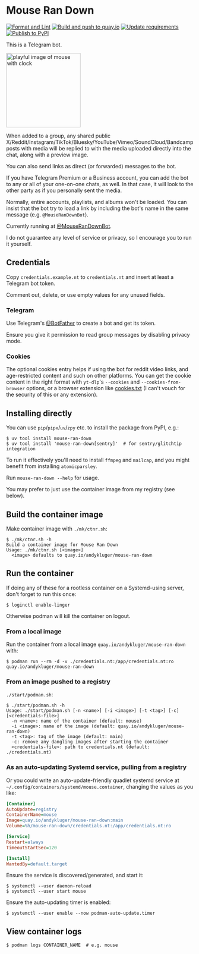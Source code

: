 # Mouse Ran Down

[![Format and Lint](https://github.com/AndydeCleyre/mouse-ran-down/actions/workflows/fmt_lint.yml/badge.svg)](https://github.com/AndydeCleyre/mouse-ran-down/actions/workflows/fmt_lint.yml)
[![Build and push to quay.io](https://github.com/AndydeCleyre/mouse-ran-down/actions/workflows/ctnr.yml/badge.svg)](https://quay.io/andykluger/mouse-ran-down)
[![Update requirements](https://github.com/AndydeCleyre/mouse-ran-down/actions/workflows/reqs.yml/badge.svg)](https://github.com/AndydeCleyre/mouse-ran-down/actions/workflows/reqs.yml)
[![Publish to PyPI](https://github.com/AndydeCleyre/mouse-ran-down/actions/workflows/pypi.yml/badge.svg)](https://github.com/AndydeCleyre/mouse-ran-down/actions/workflows/pypi.yml)

This is a Telegram bot.

<img src="https://github.com/user-attachments/assets/9d68a581-f123-4ffb-aa1e-f65b99063eca" alt="playful image of mouse with clock" width="200"/>

When added to a group, any shared public
X/Reddit/Instagram/TikTok/Bluesky/YouTube/Vimeo/SoundCloud/Bandcamp
posts with media will be replied to with the media
uploaded directly into the chat, along with a preview image.

You can also send links as direct (or forwarded) messages to the bot.

If you have Telegram Premium or a Business account,
you can add the bot to any or all of your one-on-one chats, as well.
In that case, it will look to the other party as if you personally sent the media.

Normally, entire accounts, playlists, and albums won't be loaded.
You can insist that the bot try to load a link by including
the bot's name in the same message (e.g. `@MouseRanDownBot`).

Currently running at [@MouseRanDownBot](https://t.me/MouseRanDownBot).

I do not guarantee any level of service or privacy, so I encourage you to run it yourself.

## Credentials

Copy `credentials.example.nt` to `credentials.nt` and insert at least a Telegram bot token.

Comment out, delete, or use empty values for any unused fields.

### Telegram

Use Telegram's [@BotFather](https://t.me/BotFather) to create a bot and get its token.

Ensure you give it permission to read group messages by disabling privacy mode.

### Cookies

The optional cookies entry helps if using the bot for reddit video links,
and age-restricted content and such on other platforms.
You can get the cookie content in the right format with `yt-dlp`'s
`--cookies` and `--cookies-from-browser` options,
or a browser extension like [cookies.txt](https://addons.mozilla.org/en-US/firefox/addon/cookies-txt/)
(I can't vouch for the security of this or any extension).

## Installing directly

You can use `pip`/`pipx`/`uv`/`zpy` etc. to install the package from PyPI, e.g.:

```console
$ uv tool install mouse-ran-down
$ uv tool install 'mouse-ran-down[sentry]'  # for sentry/glitchtip integration
```

To run it effectively you'll need to install `ffmpeg` and `mailcap`,
and you might benefit from installing `atomicparsley`.

Run `mouse-ran-down --help` for usage.

You may prefer to just use the container image from my registry (see below).

## Build the container image

Make container image with `./mk/ctnr.sh`:

```console
$ ./mk/ctnr.sh -h
Build a container image for Mouse Ran Down
Usage: ./mk/ctnr.sh [<image>]
  <image> defaults to quay.io/andykluger/mouse-ran-down
```

## Run the container

If doing any of these for a rootless container on a Systemd-using server,
don't forget to run this once:

```console
$ loginctl enable-linger
```

Otherwise podman will kill the container on logout.

### From a local image

Run the container from a local image `quay.io/andykluger/mouse-ran-down` with:

```console
$ podman run --rm -d -v ./credentials.nt:/app/credentials.nt:ro quay.io/andykluger/mouse-ran-down
```

### From an image pushed to a registry

`./start/podman.sh`:

```console
$ ./start/podman.sh -h
Usage: ./start/podman.sh [-n <name>] [-i <image>] [-t <tag>] [-c] [<credentials-file>]
  -n <name>: name of the container (default: mouse)
  -i <image>: name of the image (default: quay.io/andykluger/mouse-ran-down)
  -t <tag>: tag of the image (default: main)
  -c: remove any dangling images after starting the container
  <credentials-file>: path to credentials.nt (default: ./credentials.nt)
```

### As an auto-updating Systemd service, pulling from a registry

Or you could write an auto-update-friendly quadlet systemd service at
`~/.config/containers/systemd/mouse.container`, changing the values as you like:

```ini
[Container]
AutoUpdate=registry
ContainerName=mouse
Image=quay.io/andykluger/mouse-ran-down:main
Volume=%h/mouse-ran-down/credentials.nt:/app/credentials.nt:ro

[Service]
Restart=always
TimeoutStartSec=120

[Install]
WantedBy=default.target
```

Ensure the service is discovered/generated, and start it:

```console
$ systemctl --user daemon-reload
$ systemctl --user start mouse
```

Ensure the auto-updating timer is enabled:

```console
$ systemctl --user enable --now podman-auto-update.timer
```

## View container logs

```console
$ podman logs CONTAINER_NAME  # e.g. mouse
```
